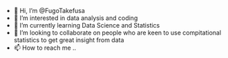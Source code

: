 - 👋 Hi, I’m @FugoTakefusa
- 👀 I’m interested in data analysis and coding
- 🌱 I’m currently learning Data Science and Statistics
- 💞️ I’m looking to collaborate on people who are keen to use compitational statistics to get great insight from data
- 📫 How to reach me ..

<!---
FugoTakefusa/FugoTakefusa is a ✨ special ✨ repository because its `README.md` (this file) appears on your GitHub profile.
You can click the Preview link to take a look at your changes.
--->
